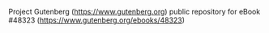Project Gutenberg (https://www.gutenberg.org) public repository for eBook #48323 (https://www.gutenberg.org/ebooks/48323)
